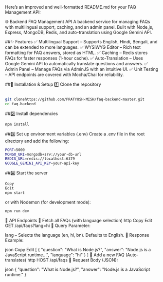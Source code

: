 
Here’s an improved and well-formatted README.md for your FAQ Management API:

🌐 Backend FAQ Management API
A backend service for managing FAQs with multilingual support, caching, and an admin panel. Built with Node.js, Express, MongoDB, Redis, and auto-translation using Google Gemini API.

##✨ Features
✅ Multilingual Support – Supports English, Hindi, Bengali, and can be extended to more languages.
✅ WYSIWYG Editor – Rich text formatting for FAQ answers, stored as HTML.
✅ Caching – Redis stores FAQs for faster responses (1-hour cache).
✅ Auto-Translation – Uses Google Gemini API to automatically translate questions and answers.
✅ Admin Panel – Manage FAQs via AdminJS with an intuitive UI.
✅ Unit Testing – API endpoints are covered with Mocha/Chai for reliability.

##🚀 Installation & Setup
1️⃣ Clone the repository
```bash

git clonehttps://github.com/PRATYUSH-MISH/faq-backend-master.git
cd faq-backend
```
##2️⃣ Install dependencies
```bash
npm install
```

##3️⃣ Set up environment variables (.env)
Create a .env file in the root directory and add the following:
```bash
PORT=5000
MONGO_URI=mongodb+srv://your-db-url
REDIS_URL=redis://localhost:6379
GOOGLE_GEMINI_API_KEY=your-api-key
```
##4️⃣ Start the server
```bash
Copy
Edit
npm start
```
or with Nodemon (for development mode):

```bash
npm run dev
```
📖 API Endpoints
🔹 Fetch all FAQs (with language selection)
http
Copy
Edit
GET /api/faqs?lang=hi
🔹 Query Parameter:

lang – Selects the language (en, hi, bn). Defaults to English.
🔹 Response Example:

json
Copy
Edit
[
  {
    "question": "What is Node.js?",
    "answer": "Node.js is a JavaScript runtime...",
    "language": "hi"
  }
]
🔹 Add a new FAQ (Auto-translates)
http HOST /api/faqs
🔹 Request Body (JSON):

json
{
  "question": "What is Node.js?",
  "answer": "Node.js is a JavaScript runtime."
}
